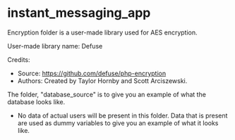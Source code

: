 # instant_messaging_app
Encryption folder is a user-made library used for AES encryption.

User-made library name: Defuse

Credits: 
- Source: https://github.com/defuse/php-encryption 
- Authors: Created by Taylor Hornby and Scott Arciszewski.

The folder, "database_source" is to give you an example of what the database looks like.
- No data of actual users will be present in this folder. Data that is present are used as dummy variables to give you an example of what it looks like.
